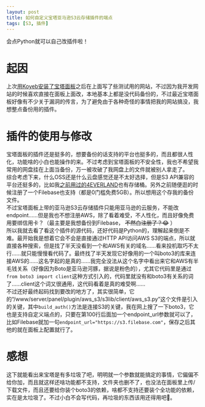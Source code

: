 ```yaml
---
layout: post
title: 如何自定义宝塔亚马逊S3云存储插件的端点
tags: [S3, 插件]
---
```


  会点Python就可以自己改插件啦！<!--more-->    

# 起因
  上次[用Koyeb安装了宝塔面板](/2022/11/29/free-server.html)之后在上面写了些测试用的网站，不过因为我开发网站的时候喜欢直接在面板上面改，本地基本上都是没代码备份的，不过最近宝塔面板好像有不少关于漏洞的传言，为了避免由于各种奇怪的事情把我的网站搞没，我想整点备份用的插件。   

# 插件的使用与修改
  宝塔面板的插件还是挺多的，想要备份的话支持的平台也挺多的，而且都很人性化，功能啥的小白也能操作的来。不过考虑到宝塔面板的不安全性，我也不希望我常用的网盘挂在上面当备份，万一被攻破了我网盘上的文件就被别人拿走了。   
  综合考虑下来，什么OSS还是什么云盘感觉还是不太好选择，但是S3 API兼容的平台还挺多的，比如我[之前用过的4EVERLAND](/2022/10/19/web3.html)也有存储桶。另外之前随便逛的时候注册了一个Filebase也支持（都是0门槛免费5GB）。所以想用这个存我的备份文件。   
  不过宝塔面板上带的亚马逊S3云存储插件只能用亚马逊的云服务，不能改endpoint……但是我也不想注册AWS，除了看着难受，不人性化，而且好像免费用要绑信用卡？（最主要是我想备份到Filebase， ~~不然白注册了？😂~~ ）   
  所以我就去看了看这个插件的源代码，还好代码是Python的，理解起来倒是不难。最开始我是想着它会不会是直接通过HTTP API访问AWS S3的端点，所以就直接各种搜索，但是找了半天没看到一个和AWS有关的域名……看来投机取巧不太行……就只能慢慢看代码了。最终找了半天发现它好像用的一个叫boto3的库来连接AWS的……这名字起的是真的……我完全没法从这个名字中看出来它和AWS有半毛钱关系（好像因为Boto是亚马逊河豚，据说是粉色的），尤其它代码里是通过`from boto3 import client`这种方式引入的，代码里就没有和boto3有关系的词了……client这个词又很通用，这代码看着是真的难受啊……   
  不过还好最终起码找到要改的地方了，其实很简单，它的“/www/server/panel/plugin/aws_s3/s3lib/client/aws_s3.py”这个文件是引入的关键，其中`build_auth()`方法是连接S3的关键，我在网上搜了一下boto3，它也是支持自定义端点的，只要在第100行后面加一个endpoint_url参数就可以了，比如Filebase就加一句`endpoint_url="https://s3.filebase.com"`，保存之后其他的就在面板上配置就行了。   

# 感想
  这下就能看出来宝塔是有多垃圾了吧，明明就一个参数就能搞定的事情，它偏偏不给你加，而且就这样还啥功能都不支持，文件夹也删不了，也没法在面板里上传/下载文件，而且还要给你装个boto3的依赖，啥都不支持还要装个全功能的依赖，实在是太垃圾了。不过小白不会写代码，再垃圾的东西该用还得用吧🤣。
